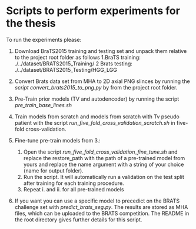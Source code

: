 # Scripts to perform experiments for the thesis

To run the experiments please:

 1. Download BraTS2015 training and testing set and unpack them relative to the project root folder as follows 
    1.BraTS training: ./../dataset/BRATS2015_Training/
    2 Brats testing: ./../dataset/BRATS2015_Testing/HGG_LGG
    
 2. Convert Brats data set from MHA to 2D axial PNG slinces by running the *script convert_brats2015_to_png.py* by from the project root folder.
 
 3. Pre-Train prior models (TV and autodencoder) by running the script *pre_train_base_lines.sh*
 
 4. Train models from scratch and models from scratch with Tv pseudo patient with the script *run_five_fold_cross_validation_scratch.sh* in five-fold cross-validation.
 
 5. Fine-tune pre-train models from 3.:
    1. Open the script *run_five_fold_cross_validation_fine_tune.sh* and replace the restore_path with the path of 
    a pre-trained model from yours and replace the name argument with a string of your choice (name for output folder).
    2. Run the script. It will automatically run a validation on the test split after training for each training procedure.
    3. Repeat i. and ii. for all pre-trained models
    
 6. If you want you can use a specific model to precedict on the BRATS challenge set with *predict_brats_seg.py*. 
 The results are stored as MHA files, which can be uploaded to the BRATS competition. 
 The README in the root directory gives further details for this script.
 
 
